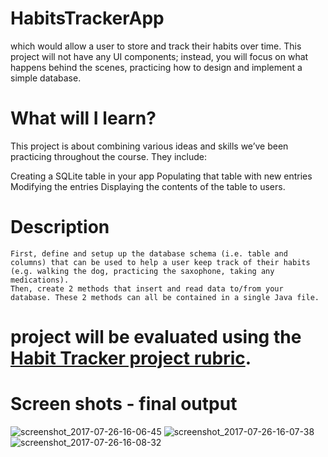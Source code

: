 # HabitsTrackerApp
which would allow a user to store and track their habits over time. This project will not have any UI components; instead, you will focus on what happens behind the scenes, practicing how to design and implement a simple database.

# What will I learn?

This project is about combining various ideas and skills we’ve been practicing throughout the course. They include:

   Creating a SQLite table in your app
   Populating that table with new entries
   Modifying the entries
   Displaying the contents of the table to users.
  
  
# Description
    First, define and setup up the database schema (i.e. table and columns) that can be used to help a user keep track of their habits (e.g. walking the dog, practicing the saxophone, taking any medications). 
    Then, create 2 methods that insert and read data to/from your database. These 2 methods can all be contained in a single Java file.
# project will be evaluated using the [Habit Tracker project rubric](https://review.udacity.com/#!/rubrics/162/view).
# Screen shots - final output
![screenshot_2017-07-26-16-06-45](https://user-images.githubusercontent.com/28901635/28622301-5c8627a4-7214-11e7-9fcf-2ba63d86023b.png)
![screenshot_2017-07-26-16-07-38](https://user-images.githubusercontent.com/28901635/28622313-633330ba-7214-11e7-9006-759dce16a35c.png)
![screenshot_2017-07-26-16-08-32](https://user-images.githubusercontent.com/28901635/28622312-63326cfc-7214-11e7-8e28-a6ac83173df5.png)
